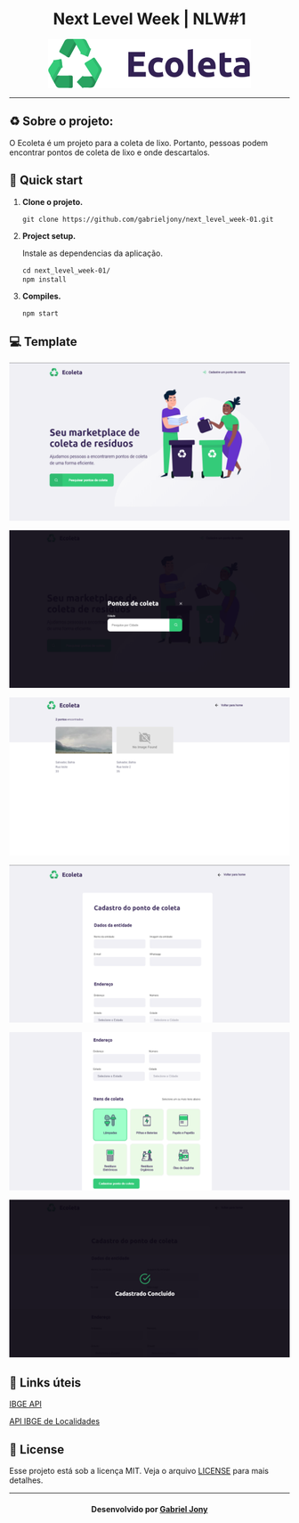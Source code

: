<h1 align="center">
    Next Level Week | NLW#1
</h1>
  
<p align="center">
  <img src="public/assets/icones/logo.svg">
</p>

_________

## ♻️ Sobre o projeto:
O Ecoleta é um projeto para a coleta de lixo. Portanto, pessoas podem encontrar pontos de coleta de lixo e onde descartalos.

## 🚀 Quick start

1.  **Clone o projeto.**

    ```shell
    git clone https://github.com/gabrieljony/next_level_week-01.git
    ```

2.  **Project setup.**

    Instale as dependencias da aplicação.

    ```shell
    cd next_level_week-01/
    npm install
    ```
    
3.  **Compiles.**

    ```shell
    npm start
    ```
    
## 💻 Template

![index](./public/assets/telas/index.png)

![pesquisa](./public/assets/telas/pesquisa.png)

![resultado-pesquisa.png](./public/assets/telas/resultado-pesquisa.png)

![cadastro1](./public/assets/telas/cadastro1.png)

![cadastro2](./public/assets/telas/cadastro2.png)

![finaliza-cadastro](./public/assets/telas/finaliza-cadastro.png)

## 💫 Links úteis

[IBGE API](https://servicodados.ibge.gov.br/api/docs)

[API IBGE de Localidades](https://servicodados.ibge.gov.br/api/docs/localidades?versao=1)

## 📝 License

Esse projeto está sob a licença MIT. Veja o arquivo [LICENSE](LICENSE.md) para mais detalhes.

---

<h4 align="center">
    Desenvolvido por <a href="https://www.linkedin.com/in/gabriel-jony/">Gabriel Jony</a>
</h4>




  
